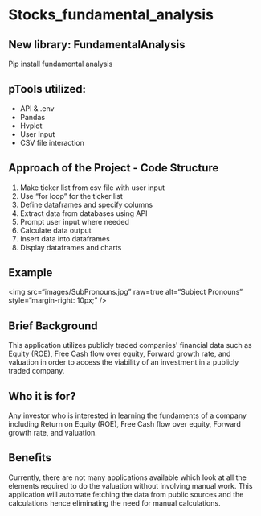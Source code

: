 # Stocks_fundamental_analysis

## New library: FundamentalAnalysis
Pip install fundamental analysis
## pTools utilized:
* API & .env
* Pandas
* Hvplot
* User Input
* CSV file interaction
## Approach of the Project - Code Structure

1. Make ticker list from csv file with user input
2. Use “for loop” for the ticker list
3. Define dataframes and specify columns
4. Extract data from databases using API
5. Prompt user input where needed
6. Calculate data output
7. Insert data into dataframes
8. Display dataframes and charts

## Example
<img
src=“images/SubPronouns.jpg”
raw=true
alt=“Subject Pronouns”
style=“margin-right: 10px;”
/>


## Brief Background
This application utilizes publicly traded companies' financial data such as Equity (ROE), Free Cash flow over equity, Forward growth rate, and valuation in order to access the viability of an investment in a publicly traded company.

## Who it is for?
Any investor who is interested in learning the fundaments of a company including Return on Equity (ROE), Free Cash flow over equity, Forward growth rate, and valuation.

## Benefits
Currently, there are not many applications available which look at all the elements required to do the valuation without involving manual work. This application will automate fetching the data from public sources and the calculations hence eliminating the need for manual calculations.
